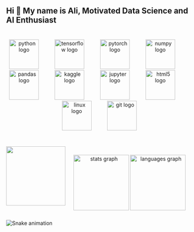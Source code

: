 <h2 align="left">Hi 👋 My name is Ali,  Motivated Data Science and AI Enthusiast</h2>

###

<br clear="both">

<div align="center">
  <img src="https://cdn.jsdelivr.net/gh/devicons/devicon/icons/python/python-original.svg" height="80" alt="python logo"  />
  <img width="35" />
  <img src="https://cdn.jsdelivr.net/gh/devicons/devicon/icons/tensorflow/tensorflow-original.svg" height="80" alt="tensorflow logo"  />
  <img width="35" />
  <img src="https://cdn.jsdelivr.net/gh/devicons/devicon/icons/pytorch/pytorch-original.svg" height="80" alt="pytorch logo"  />
  <img width="35" />
  <img src="https://cdn.jsdelivr.net/gh/devicons/devicon/icons/numpy/numpy-original.svg" height="80" alt="numpy logo"  />
  <img width="35" />
  <img src="https://cdn.jsdelivr.net/gh/devicons/devicon/icons/pandas/pandas-original.svg" height="80" alt="pandas logo"  />
  <img width="35" />
  <img src="https://cdn.jsdelivr.net/gh/devicons/devicon/icons/kaggle/kaggle-original.svg" height="80" alt="kaggle logo"  />
  <img width="35" />
  <img src="https://cdn.jsdelivr.net/gh/devicons/devicon/icons/jupyter/jupyter-original.svg" height="80" alt="jupyter logo"  />
  <img width="35" />
  <img src="https://cdn.jsdelivr.net/gh/devicons/devicon/icons/html5/html5-original.svg" height="80" alt="html5 logo"  />
  <img width="35" />
  <img src="https://cdn.jsdelivr.net/gh/devicons/devicon/icons/linux/linux-original.svg" height="80" alt="linux logo"  />
  <img width="35" />
  <img src="https://cdn.jsdelivr.net/gh/devicons/devicon/icons/git/git-original.svg" height="80" alt="git logo"  />
</div>

###

<br clear="both">

<img align="left" height="160" src="https://media.giphy.com/media/5k5vZwRFZR5aZeniqb/giphy.gif?cid=790b76114n1g96mxbmg04wbr2fc87d2c1fe8xulgcwp2sdhj&ep=v1_gifs_search&rid=giphy.gif&ct=g"  />

###

<div align="center">
  <img src="https://github-readme-stats.vercel.app/api?username=alivaezii&hide_title=false&hide_rank=false&show_icons=true&include_all_commits=true&count_private=true&disable_animations=false&theme=dracula&locale=en&hide_border=false&order=1" height="150" alt="stats graph"  />
  <img src="https://github-readme-stats.vercel.app/api/top-langs?username=alivaezii&locale=en&hide_title=false&layout=compact&card_width=320&langs_count=5&theme=dracula&hide_border=false&order=2" height="150" alt="languages graph"  />
</div>

###

<img src="https://raw.githubusercontent.com/alivaezii/alivaezii/output/snake.svg" alt="Snake animation" />

###
